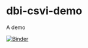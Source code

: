 # dbi-csvi-demo
A demo

[![Binder](https://mybinder.org/badge_logo.svg)](https://mybinder.org/v2/gh/ProfoundNetworks/dbi-csvi-demo/master?filepath=demo.ipynb)
